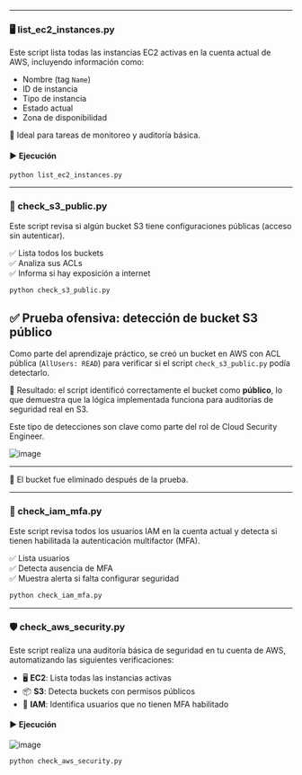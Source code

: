 -------------
### 🖥️ list_ec2_instances.py

Este script lista todas las instancias EC2 activas en la cuenta actual de AWS, incluyendo información como:

- Nombre (tag `Name`)
- ID de instancia
- Tipo de instancia
- Estado actual
- Zona de disponibilidad

📌 Ideal para tareas de monitoreo y auditoría básica.

#### ▶️ Ejecución

```bash
python list_ec2_instances.py
```

------------



### 🔐 check_s3_public.py

Este script revisa si algún bucket S3 tiene configuraciones públicas (acceso sin autenticar).

✅ Lista todos los buckets  
✅ Analiza sus ACLs  
✅ Informa si hay exposición a internet

```bash
python check_s3_public.py
```
## ✅ Prueba ofensiva: detección de bucket S3 público

Como parte del aprendizaje práctico, se creó un bucket en AWS con ACL pública (`AllUsers: READ`) para verificar si el script `check_s3_public.py` podía detectarlo.

📌 Resultado: el script identificó correctamente el bucket como **público**, lo que demuestra que la lógica implementada funciona para auditorías de seguridad real en S3.

Este tipo de detecciones son clave como parte del rol de Cloud Security Engineer.


![image](https://github.com/user-attachments/assets/2ea6dc22-d1fa-47ed-bfa7-667770b8246e)

---

🧹 El bucket fue eliminado después de la prueba.


----

### 🔐 check_iam_mfa.py

Este script revisa todos los usuarios IAM en la cuenta actual y detecta si tienen habilitada la autenticación multifactor (MFA).

✅ Lista usuarios  
✅ Detecta ausencia de MFA  
✅ Muestra alerta si falta configurar seguridad

```bash
python check_iam_mfa.py
```

---

### 🛡️ check_aws_security.py

Este script realiza una auditoría básica de seguridad en tu cuenta de AWS, automatizando las siguientes verificaciones:

- 🖥️ **EC2**: Lista todas las instancias activas
- 📦 **S3**: Detecta buckets con permisos públicos
- 👤 **IAM**: Identifica usuarios que no tienen MFA habilitado

#### ▶️ Ejecución
![image](https://github.com/user-attachments/assets/d4229fd0-1cac-4747-a6e9-969d51189b1d)

```bash
python check_aws_security.py



